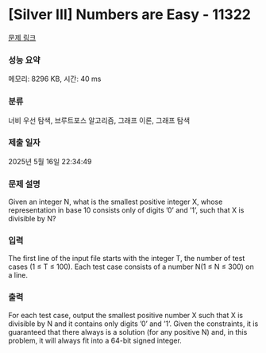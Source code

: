 # [Silver III] Numbers are Easy - 11322 

[문제 링크](https://www.acmicpc.net/problem/11322) 

### 성능 요약

메모리: 8296 KB, 시간: 40 ms

### 분류

너비 우선 탐색, 브루트포스 알고리즘, 그래프 이론, 그래프 탐색

### 제출 일자

2025년 5월 16일 22:34:49

### 문제 설명

<p>Given an integer N, what is the smallest positive integer X, whose representation in base 10 consists only of digits ’0’ and ’1’, such that X is divisible by N?</p>

### 입력 

 <p>The first line of the input file starts with the integer T, the number of test cases (1 ≤ T ≤ 100). Each test case consists of a number N(1 ≤ N ≤ 300) on a line.</p>

### 출력 

 <p>For each test case, output the smallest positive number X such that X is divisible by N and it contains only digits ’0’ and ’1’. Given the constraints, it is guaranteed that there always is a solution (for any positive N) and, in this problem, it will always fit into a 64-bit signed integer.</p>

